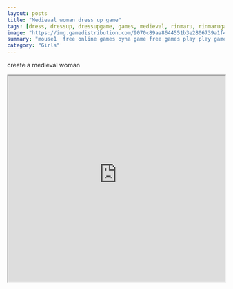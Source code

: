 ```yaml
---
layout: posts
title: "Medieval woman dress up game"
tags: [dress, dressup, dressupgame, games, medieval, rinmaru, rinmarugames, free, online, games, oyna, game, free, games, play, play, games]
image: "https://img.gamedistribution.com/9070c89aa8644551b3e2806739a1f4d5.jpg"
summary: "mouse1  free online games oyna game free games play play games"
category: "Girls"
---
```


create a medieval woman

<iframe width="100%" height="480px;" src="https://flash.gamedistribution.com?game=9070c89aa8644551b3e2806739a1f4d5"></iframe>